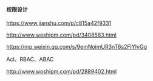 #### 权限设计

https://www.jianshu.com/p/c815a42f9331



http://www.woshipm.com/pd/3408583.html



https://mp.weixin.qq.com/s/9emNoimUR3nT6s2FIYIyGg



Acl、RBAC、ABAC

http://www.woshipm.com/pd/2889402.html


